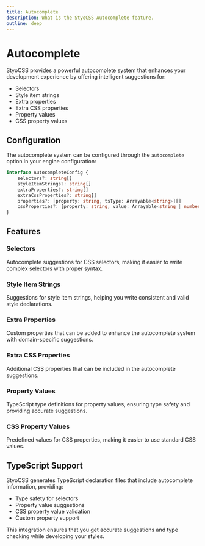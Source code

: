 ```yaml
---
title: Autocomplete
description: What is the StyoCSS Autocomplete feature.
outline: deep
---
```


# Autocomplete

StyoCSS provides a powerful autocomplete system that enhances your development experience by offering intelligent suggestions for:

- Selectors
- Style item strings
- Extra properties
- Extra CSS properties
- Property values
- CSS property values

## Configuration

The autocomplete system can be configured through the `autocomplete` option in your engine configuration:

```ts
interface AutocompleteConfig {
	selectors?: string[]
	styleItemStrings?: string[]
	extraProperties?: string[]
	extraCssProperties?: string[]
	properties?: [property: string, tsType: Arrayable<string>][]
	cssProperties?: [property: string, value: Arrayable<string | number>][]
}
```

## Features

### Selectors
Autocomplete suggestions for CSS selectors, making it easier to write complex selectors with proper syntax.

### Style Item Strings
Suggestions for style item strings, helping you write consistent and valid style declarations.

### Extra Properties
Custom properties that can be added to enhance the autocomplete system with domain-specific suggestions.

### Extra CSS Properties
Additional CSS properties that can be included in the autocomplete suggestions.

### Property Values
TypeScript type definitions for property values, ensuring type safety and providing accurate suggestions.

### CSS Property Values
Predefined values for CSS properties, making it easier to use standard CSS values.

## TypeScript Support

StyoCSS generates TypeScript declaration files that include autocomplete information, providing:

- Type safety for selectors
- Property value suggestions
- CSS property value validation
- Custom property support

This integration ensures that you get accurate suggestions and type checking while developing your styles.
